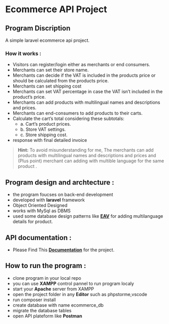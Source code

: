 # Ecommerce API Project

## Program Discription
A simple laravel ecommerce api project.

### How it works :
- Visitors can register/login either as merchants or end consumers.
- Merchants can set their store name.
- Merchants can decide if the VAT is included in the products price or should be calculated from the products price.
- Merchants can set shipping cost
- Merchants can set VAT percentage in case the VAT isn’t included in the product’s price.
- Merchants can add products with multilingual names and descriptions and prices.
- Merchants can end-consumers to add products to their carts.
- Calculate the cart’s total considering these subtotals:
    - a. Cart’s product prices.
    - b. Store VAT settings.
    - c. Store shipping cost.
- response with final detailed invoice

> **Hint:**  To avoid misunderstanding for me, The merchants can add products with multilingual names and descriptions and prices and (Plus point) merchant can adding with multible language for the same product .

## Program design and archtecture :
- the program foucses on back-end development
- developed with **laravel** framework
- Object Oriented Designed
- works with MySql as DBMS
- used some database design patterns like [**EAV**](https://pbedn.github.io/post/2020-05-25-entity-attribute-value/) for adding multilanguage details for product.

## API documentation :
- Please Find This [**Documentation**](https://documenter.getpostman.com/view/9030518/VUjMnkDh) for the project.

## How to run the program :
- clone program in your local repo
- you can use **XAMPP** control pannel to run program localy
- start your **Apache** server from XAMPP
- open the project folder in any **Editor** such as phpstorme,vscode
- run composer install
- create database with name ecommerce_db
- migrate the database tables
- open API plateform like **Postman**

